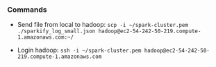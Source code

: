 ### Commands
- Send file from local to hadoop: `scp -i ~/spark-cluster.pem ./sparkify_log_small.json hadoop@ec2-54-242-50-219.compute-1.amazonaws.com:~/`

- Login hadoop: `ssh -i ~/spark-cluster.pem hadoop@ec2-54-242-50-219.compute-1.amazonaws.com`
